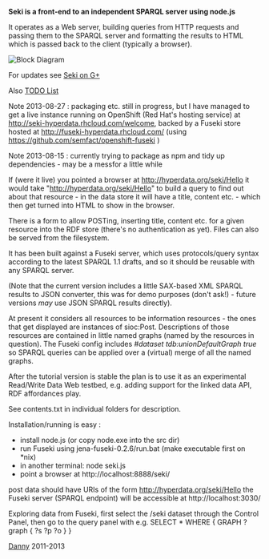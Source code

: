 **Seki is a front-end to an independent SPARQL server using node.js**

It operates as a Web server, building queries from HTTP requests and passing them to the SPARQL server and formatting the results to HTML which is passed back to the client (typically a browser).

![Block Diagram](https://github.com/danja/seki/raw/master/docs/seki-full.png)

For updates see [Seki on G+](https://plus.google.com/b/102910670341143019851/102910670341143019851/posts)

Also [TODO List](https://workflowy.com/shared/dd5976b2-b48f-9096-0357-105f34b4d6ed/)

Note 2013-08-27 : packaging etc. still in progress, but I have managed to get a live instance running on OpenShift (Red Hat's hosting service) at http://seki-hyperdata.rhcloud.com/welcome, backed by a Fuseki store hosted at http://fuseki-hyperdata.rhcloud.com/ (using https://github.com/semfact/openshift-fuseki )

Note 2013-08-15 : currently trying to package as npm and tidy up dependencies - may be a messfor a little while

If (were it live) you pointed a browser at http://hyperdata.org/seki/Hello it would take "http://hyperdata.org/seki/Hello" to build a query to find out about that resource - in the data store it will have a title, content etc. - which then get turned into HTML to show in the browser.

There is a form to allow POSTing, inserting title, content etc. for a given resource into the RDF store (there's no authentication as yet). Files can also be served from the filesystem.

It has been built against a Fuseki server, which uses protocols/query syntax according to the latest SPARQL 1.1 drafts, and so it should be reusable with any SPARQL server.

(Note that the current version includes a little SAX-based XML SPARQL results to JSON converter, this was for demo purposes (don't ask!) - future versions *may* use JSON SPARQL results directly).

At present it considers all resources to be information resources - the ones that get displayed are instances of sioc:Post. Descriptions of those resources are contained in little named graphs (named by the resources in question). The Fuseki config includes _#dataset tdb:unionDefaultGraph true_ so SPARQL queries can be applied over a (virtual) merge of all the named graphs.

After the tutorial version is stable the plan is to use it as an experimental Read/Write Data Web testbed, e.g. adding support for the linked data API, RDF affordances play.

See contents.txt in individual folders for description.

Installation/running is easy : 

* install node.js (or copy node.exe into the src dir)
* run Fuseki using jena-fuseki-0.2.6/run.bat (make executable first on *nix)
* in another terminal: node seki.js 
* point a browser at http://localhost:8888/seki/ 

post data should have URIs of the form http://hyperdata.org/seki/Hello
the Fuseki server (SPARQL endpoint) will be accessible at http://localhost:3030/

Exploring data from Fuseki, first select the /seki dataset through the Control Panel, then go to the query panel
with e.g. 
   SELECT * WHERE { GRAPH ?graph { ?s ?p ?o } }

[Danny](http://dannyayers.com/) 2011-2013




